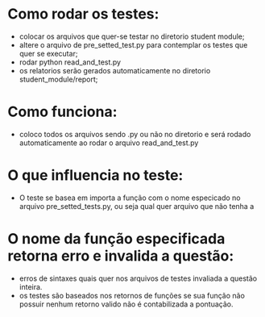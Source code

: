 # Como rodar os testes:
- colocar os arquivos que quer-se testar no diretorio student module; 
- altere o arquivo de pre_setted_test.py para contemplar os testes que quer se executar;
- rodar python read_and_test.py
- os relatorios serão gerados automaticamente no diretorio student_module/report;
# Como funciona:
- coloco todos os arquivos sendo .py ou não no diretorio e será rodado automaticamente ao rodar o arquivo read_and_test.py
# O que influencia no teste:
- O teste se basea em importa a função com o nome especicado no arquivo pre_setted_tests.py, ou seja qual quer arquivo que não tenha a
# O nome da função especificada retorna erro e invalida a questão:
- erros de sintaxes quais quer nos arquivos de testes invaliada a questão inteira.
- os testes são baseados nos retornos de funções se sua função não possuir nenhum retorno valido não é contabilizada a pontuação.
